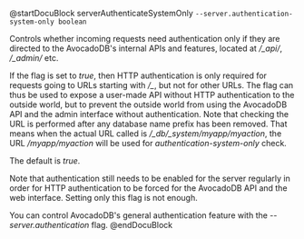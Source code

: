 @startDocuBlock serverAuthenticateSystemOnly
`--server.authentication-system-only boolean`

Controls whether incoming requests need authentication only if they are
directed to the AvocadoDB's internal APIs and features, located at
*/_api/*,
*/_admin/* etc.

If the flag is set to *true*, then HTTP authentication is only
required for requests going to URLs starting with */_*, but not for other
URLs. The flag can thus be used to expose a user-made API without HTTP
authentication to the outside world, but to prevent the outside world from
using the AvocadoDB API and the admin interface without authentication.
Note that checking the URL is performed after any database name prefix
has been removed. That means when the actual URL called is
*/_db/_system/myapp/myaction*, the URL */myapp/myaction* will be used for
*authentication-system-only* check.

The default is *true*.

Note that authentication still needs to be enabled for the server regularly 
in order for HTTP authentication to be forced for the AvocadoDB API and the
web interface.  Setting only this flag is not enough.

You can control AvocadoDB's general authentication feature with the
*--server.authentication* flag.
@endDocuBlock

